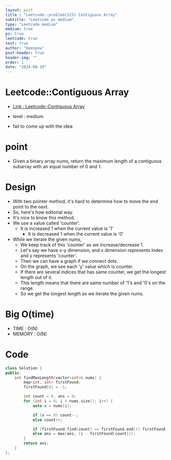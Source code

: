 ```yaml
---
layout: post
title : "Leetcode::problem(525) Contiguous Array"
subtitle: "Leetcode ps medium"
type: "Leetcode medium"
medium: true
ps: true
leetcode: true
text: true
author: "beenpow"
post-header: true
header-img: ""
order: 1
date: "2024-08-19"
---
```


# Leetcode::Contiguous Array
- [Link : Leetcode::Contiguous Array](https://leetcode.com/problems/contiguous-array/description/)

- level : medium
- fail to come up with the idea

# point
- Given a binary array nums, return the maximum length of a contiguous subarray with an equal number of 0 and 1.

# Design
- With two pointer method, it's hard to determine how to move the end point to the next.
- So, here's how editorial way.
- It's nice to know this method.
- We use a value called 'counter'.
  - It is increased 1 when the current value is '1'
	- It is decreased 1 when the current value is '0'
- While we iterate the given nums,
	- We keep track of this 'counter' as we increase/decrease 1.
	- Let's say we have x-y dimension, and x dimension represents index and y represents 'counter'.
	- Then we can have a graph if we connect dots.
	- On the graph, we see each 'y' value which is counter.
	- If there are several indices that has same counter, we get the longest length out of it.
	- This length means that there are same number of '1's and '0's on the range.
	- So we get the longest length as we iterate the given nums.

# Big O(time)
- TIME : O(N)
- MEMORY : O(N)

# Code

```cpp
class Solution {
public:
    int findMaxLength(vector<int>& nums) {
        map<int, int> firstFound;
        firstFound[0] = -1;

        int count = 0, ans = 0;
        for (int i = 0; i < nums.size(); i++) {
            auto x = nums[i];

            if (x == 0) count--;
            else count++;

            if (firstFound.find(count) == firstFound.end()) firstFound[count] = i;
            else ans = max(ans, (i - firstFound[count]));
        }
        return ans;
    }
};
```
